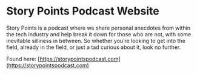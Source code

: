 # Story Points Podcast Website

Story Points is a podcast where we share personal anecdotes from within the tech industry and help break it down for those who are not, with some inevitable silliness in between. So whether you’re looking to get into the field, already in the field, or just a tad curious about it, look no further.

Found here: [https://storypointspodcast.com](https://storypointspodcast.com)
